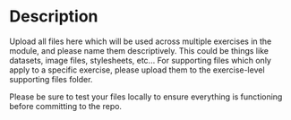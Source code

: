 # Description

Upload all files here which will be used across multiple exercises in the module, and please name them descriptively. This could be things like datasets, image files, stylesheets, etc... For supporting files which only apply to a specific exercise, please upload them to the exercise-level supporting files folder.

Please be sure to test your files locally to ensure everything is functioning before committing to the repo.

